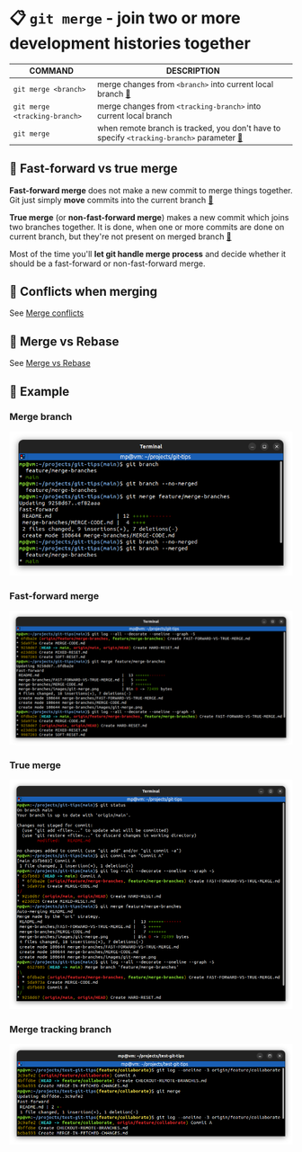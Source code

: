 # 📋 `git merge` - join two or more development histories together

| COMMAND                       | DESCRIPTION                                                                                                        |
| ----------------------------- | ------------------------------------------------------------------------------------------------------------------ |
| `git merge <branch>`          | merge changes from `<branch>` into current local branch [🔗](#merge-branch)                                         |
| `git merge <tracking-branch>` | merge changes from `<tracking-branch>` into current local branch                                                   |
| `git merge`                   | when remote branch is tracked, you don't have to specify `<tracking-branch>` parameter [🔗](#merge-tracking-branch) |

## 📌 Fast-forward vs true merge

**Fast-forward merge** does not make a new commit to merge things together. Git just simply **move** commits into the current branch [🔗](#fast-forward-merge)

**True merge** (or **non-fast-forward merge**) makes a new commit which joins two branches together. It is done, when one or more commits are done on current branch, but they're not present on merged branch [🔗](#true-merge)

Most of the time you'll **let git handle merge process** and decide whether it should be a fast-forward or non-fast-forward merge.

## 📌 Conflicts when merging

See [Merge conflicts](../concepts/MERGE-CONFLICTS.md)

## 📌 Merge vs Rebase

See [Merge vs Rebase](../concepts/MERGE-VS-REBASE.md)

## 📌 Example

### Merge branch

![](images/git-merge.png)

### Fast-forward merge

![](images/git-merge-ff.png)

### True merge

![](images/git-merge-non-ff.png)

### Merge tracking branch

![](images/git-merge-tracking-branch.png)